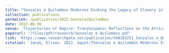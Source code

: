 ```yaml
---
title: "Senzalas e Quilombos Modernos Evoking the Legacy of Slavery in Brazilian Hip Hop"
collection: publications
permalink: /publication/2022-SenzalasQuilombos
date: 2022-06-30
venue: 'Trajectories of Empire: Transhispanic Reflections on the African Diaspora'
paperurl: '/files/pdf/research/Senzalas e Quilombos.pdf'
link: 'https://www.researchgate.net/publication/348183251_Senzalas_e_Quilombos_Modernos_Evoking_the_Legacy_of_Slavery_in_Brazilian_Hip_Hop'
citation: 'Jacob, Eliseo. 2022. &quot;TSenzalas e Quilombos Modernos Evoking the Legacy of Slavery in Brazilian Hip Hop.&quot; <i>Trajectories of Empire: Transhispanic Reflections on the African Diaspora.</i> Ed. Jerome Branche. Vanderbilt University Press: 245-264.'
---
```

